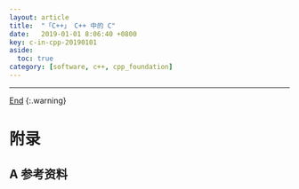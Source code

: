 ```yaml
---
layout: article
title:  "「C++」 C++ 中的 C"
date:   2019-01-01 8:06:40 +0800
key: c-in-cpp-20190101
aside:
  toc: true
category: [software, c++, cpp_foundation]
---
```

<span id='head'></span>

<!--more-->




-------------------  
[End](#head)
{:.warning}  


# 附录
## A 参考资料

